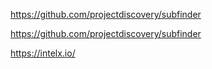 https://github.com/projectdiscovery/subfinder

https://github.com/projectdiscovery/subfinder

https://intelx.io/